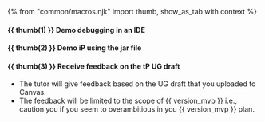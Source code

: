 {% from "common/macros.njk" import thumb, show_as_tab with context %}

#### {{ thumb(1) }} Demo debugging in an IDE

<include src="../../admin/common-tutorials-fragment.md#demo-debugging-using-personbook" />


#### {{ thumb(2) }} Demo iP using the jar file

<include src="../../admin/common-tutorials-fragment.md#demo-ip-using-jar" />


#### {{ thumb(3) }} Receive feedback on the tP UG draft

* The tutor will give feedback based on the UG draft that you uploaded to Canvas.
* The feedback will be limited to the scope of {{ version_mvp }} i.e., caution you if you seem to overambitious in you {{ version_mvp }} plan.
